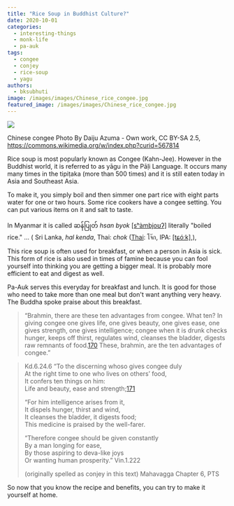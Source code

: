 ```yaml
---
title: "Rice Soup in Buddhist Culture?"
date: 2020-10-01
categories: 
  - interesting-things
  - monk-life
  - pa-auk
tags: 
  - congee
  - conjey
  - rice-soup
  - yagu
authors: 
  - bksubhuti
image: /images/images/Chinese_rice_congee.jpg
featured_image: /images/images/Chinese_rice_congee.jpg
---
```


![](/images/Chinese_rice_congee.jpg)

Chinese congee Photo By Daiju Azuma - Own work, CC BY-SA 2.5, https://commons.wikimedia.org/w/index.php?curid=567814

Rice soup is most popularly known as Congee (Kahn-Jee). However in the Buddhist world, it is referred to as yāgu in the Pāḷi Language. It occurs many many times in the tipiṭaka (more than 500 times) and it is still eaten today in Asia and Southeast Asia.

To make it, you simply boil and then simmer one part rice with eight parts water for one or two hours. Some rice cookers have a congee setting. You can put various items on it and salt to taste.

In Myanmar it is called ဆန်ပြုတ် _hsan byok_ [\[sʰàmbjoʊʔ\]](https://en.wikipedia.org/wiki/Help:IPA/Burmese) literally "boiled rice." ... ( Sri Lanka, _hal kenda_, Thai: _chok_ ([Thai](https://en.wikipedia.org/wiki/Thai_language): โจ๊ก, IPA: [\[tɕóːk\]](https://en.wikipedia.org/wiki/Help:IPA/Thai),),

This rice soup is often used for breakfast, or when a person in Asia is sick. This form of rice is also used in times of famine because you can fool yourself into thinking you are getting a bigger meal. It is probably more efficient to eat and digest as well.

Pa-Auk serves this everyday for breakfast and lunch. It is good for those who need to take more than one meal but don't want anything very heavy. The Buddha spoke praise about this breakfast.

> “Brahmin, there are these ten advantages from congee. What ten? In giving congee one gives life, one gives beauty, one gives ease, one gives strength, one gives intelligence; congee when it is drunk checks hunger, keeps off thirst, regulates wind, cleanses the bladder, digests raw remnants of food.[170](fn-bd_0345.html#fn170) These, brahmin, are the ten advantages of congee.”

> Kd.6.24.6 “To the discerning whoso gives congee duly  
> At the right time to one who lives on others’ food,  
> It confers ten things on him:  
> Life and beauty, ease and strength;[171](fn-bd_0345.html#fn171)
> 
> “For him intelligence arises from it,  
> It dispels hunger, thirst and wind,  
> It cleanses the bladder, it digests food;  
> This medicine is praised by the well-farer.
> 
> “Therefore congee should be given constantly  
> By a man longing for ease,  
> By those aspiring to deva-like joys  
> Or wanting human prosperity.” Vin.1.222
> 
> (originally spelled as conjey in this text) Mahavagga Chapter 6, PTS

So now that you know the recipe and benefits, you can try to make it yourself at home.
